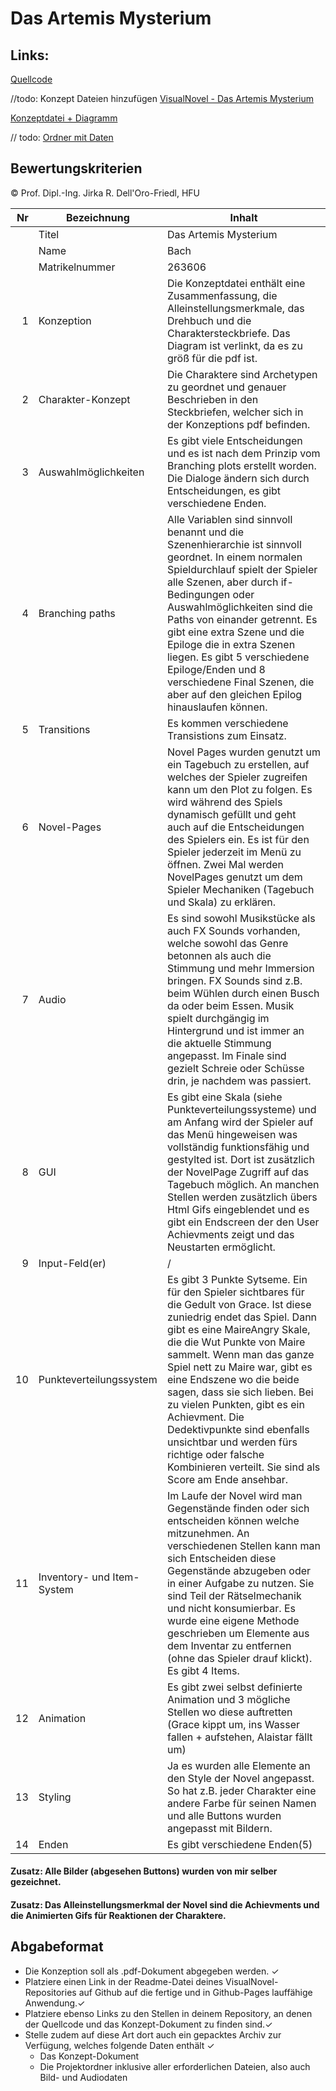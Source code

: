 # Das Artemis Mysterium

## Links: 

[Quellcode](https://github.com/JaninacpB/VisualNovelSoSe22/tree/main/Artemis) <br>

//todo: Konzept Dateien hinzufügen
[VisualNovel - Das Artemis Mysterium](https://janinacpb.github.io/VisualNovelSoSe22/Artemis/ArtemisMysterium.html) <br>

[Konzeptdatei + Diagramm](https://github.com/JaninacpB/VisualNovelSoSe22/tree/main/Konzeption) <br>

// todo: 
[Ordner mit Daten]()

## Bewertungskriterien
© Prof. Dipl.-Ing. Jirka R. Dell'Oro-Friedl, HFU  

| Nr | Bezeichnung           | Inhalt |
|---:|-----------------------|------|
|    | Titel                 | Das Artemis Mysterium   |
|    | Name                  | Bach  |
|    | Matrikelnummer        |  263606  |
|  1 | Konzeption     | Die Konzeptdatei enthält eine Zusammenfassung, die Alleinstellungsmerkmale, das Drehbuch und die Charaktersteckbriefe. Das Diagram ist verlinkt, da es zu größ für die pdf ist.          |
|  2 | Charakter-Konzept     | Die Charaktere sind Archetypen zu geordnet und genauer Beschrieben in den Steckbriefen, welcher sich in der Konzeptions pdf befinden.                          |
|  3 | Auswahlmöglichkeiten | Es gibt viele Entscheidungen und es ist nach dem Prinzip vom Branching plots erstellt worden. Die Dialoge ändern sich durch Entscheidungen, es gibt verschiedene Enden.      |
|  4 | Branching paths      | Alle Variablen sind sinnvoll benannt und die Szenenhierarchie ist sinnvoll geordnet. In einem normalen Spieldurchlauf spielt der Spieler alle Szenen, aber durch if-Bedingungen oder Auswahlmöglichkeiten sind die Paths von einander getrennt. Es gibt eine extra Szene und die Epiloge die in extra Szenen liegen. Es gibt 5 verschiedene Epiloge/Enden und 8 verschiedene Final Szenen, die aber auf den gleichen Epilog hinauslaufen können.          |
|  5 | Transitions            | Es kommen verschiedene Transistions zum Einsatz.                              |
|  6 | Novel-Pages            | Novel Pages wurden genutzt um ein Tagebuch zu erstellen, auf welches der Spieler zugreifen kann um den Plot zu folgen. Es wird während des Spiels dynamisch gefüllt und geht auch auf  die Entscheidungen des Spielers ein. Es ist für den Spieler jederzeit im Menü zu öffnen. Zwei Mal werden NovelPages genutzt um dem Spieler Mechaniken (Tagebuch und Skala) zu erklären.||
|  7 |         Audio         | Es sind sowohl Musikstücke als auch FX Sounds vorhanden, welche sowohl das Genre betonnen als auch die Stimmung und mehr Immersion bringen. FX Sounds sind z.B. beim Wühlen durch einen Busch da oder beim Essen. Musik spielt durchgängig im Hintergrund und ist immer an die aktuelle Stimmung angepasst. Im Finale sind gezielt Schreie oder Schüsse drin, je nachdem was passiert.          |
|  8 |         GUI            | Es gibt eine Skala (siehe Punkteverteilungssysteme) und am Anfang wird der Spieler auf das Menü hingeweisen was vollständig funktionsfähig und gestylted ist. Dort ist zusätzlich der NovelPage Zugriff auf das Tagebuch möglich. An manchen Stellen werden zusätzlich übers Html Gifs eingeblendet und es gibt ein Endscreen der den User Achievments zeigt und das Neustarten ermöglicht.     |
|  9 | Input-Feld(er)          | /               |
|  10 | Punkteverteilungssystem     | Es gibt 3 Punkte Sytseme. Ein für den Spieler sichtbares für die Gedult von Grace. Ist diese zuniedrig endet das Spiel. Dann gibt es eine MaireAngry Skale, die die Wut Punkte von Maire sammelt. Wenn man das ganze Spiel nett zu Maire war, gibt es eine Endszene wo die beide sagen, dass sie sich lieben. Bei zu vielen Punkten, gibt es ein Achievment.  Die Dedektivpunkte sind ebenfalls unsichtbar und werden fürs richtige oder falsche Kombinieren verteilt. Sie sind als Score am Ende ansehbar.                     |
|  11 | Inventory- und Item-System     | Im Laufe der Novel wird man Gegenstände finden oder sich entscheiden können welche mitzunehmen. An verschiedenen Stellen kann man sich Entscheiden diese Gegenstände abzugeben oder in einer Aufgabe zu nutzen. Sie sind Teil der Rätselmechanik und nicht konsumierbar. Es wurde eine eigene Methode geschrieben um Elemente aus dem Inventar zu entfernen (ohne das Spieler drauf klickt). Es gibt 4 Items.  |
| 12 | Animation     | Es gibt zwei selbst definierte Animation und 3 mögliche Stellen wo diese auftretten (Grace kippt um, ins Wasser fallen + aufstehen, Alaistar fällt um)                                       |
| 13 | Styling          | Ja es wurden alle Elemente an den Style der Novel angepasst. So hat z.B. jeder Charakter eine andere Farbe für seinen Namen und alle Buttons wurden angepasst mit Bildern.       |
| 14 | Enden          | Es gibt verschiedene Enden(5)                                         |

#### Zusatz: Alle Bilder (abgesehen Buttons) wurden von mir selber gezeichnet. 
#### Zusatz: Das Alleinstellungsmerkmal der Novel sind die Achievments und die Animierten Gifs für Reaktionen der Charaktere. 

##  Abgabeformat

* Die Konzeption soll als .pdf-Dokument abgegeben werden. ✓
* Platziere einen Link in der Readme-Datei deines VisualNovel-Repositories auf Github auf die fertige und in Github-Pages lauffähige Anwendung.✓
* Platziere ebenso Links zu den Stellen in deinem Repository, an denen der Quellcode und das Konzept-Dokument zu finden sind.✓
* Stelle zudem auf diese Art dort auch ein gepacktes Archiv zur Verfügung, welches folgende Daten enthält ✓
  * Das Konzept-Dokument 
  * Die Projektordner inklusive aller erforderlichen Dateien, also auch Bild- und Audiodaten                               